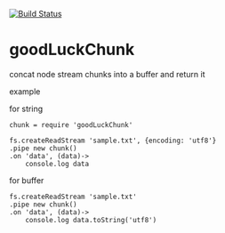 [![Build Status](https://travis-ci.org/mrsquid0126/goodLuckChunk.svg)](https://travis-ci.org/mrsquid0126/goodLuckChunk)

goodLuckChunk
=============

concat node stream chunks into a buffer and return it


example

for string

```
chunk = require 'goodLuckChunk'

fs.createReadStream 'sample.txt', {encoding: 'utf8'}
.pipe new chunk()
.on 'data', (data)->
    console.log data

```

for buffer

```
fs.createReadStream 'sample.txt'
.pipe new chunk()
.on 'data', (data)->
    console.log data.toString('utf8')

```

